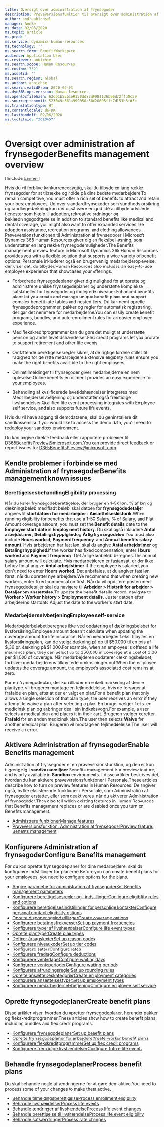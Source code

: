 ```yaml
---
title: Oversigt over administration af frynsegoder
description: Prøveversionsfunktion til oversigt over administration af frynsegoder i Dynamics 365 Human Resources. Tilbyd dine medarbejdere mulighed for ekstra frynsegoder via en brugervenlig onlineoplevelse.
author: andreabichsel
manager: AnnBe
ms.date: 02/03/2020
ms.topic: article
ms.prod: ''
ms.service: dynamics-human-resources
ms.technology: ''
ms.search.form: BenefitWorkspace
audience: Application User
ms.reviewer: anbichse
ms.search.scope: Human Resources
ms.custom: 7521
ms.assetid: ''
ms.search.region: Global
ms.author: anbichse
ms.search.validFrom: 2020-02-03
ms.dyn365.ops.version: Human Resources
ms.openlocfilehash: 63db1b55bae9150dd87d9981136b96d72ffd0c59
ms.sourcegitcommit: 523049c363a999050c58d20695f1c7d151b3fd3e
ms.translationtype: HT
ms.contentlocale: da-DK
ms.lasthandoff: 02/06/2020
ms.locfileid: "3029457"
---
```

# <a name="benefits-management-overview"></a><span data-ttu-id="43f5e-104">Oversigt over administration af frynsegoder</span><span class="sxs-lookup"><span data-stu-id="43f5e-104">Benefits management overview</span></span>

[!include [banner](includes/preview-feature.md)]

<span data-ttu-id="43f5e-105">Hvis du vil forblive konkurrencedygtig, skal du tilbyde en lang række frynsegoder for at tiltrække og holde på dine bedste medarbejdere.</span><span class="sxs-lookup"><span data-stu-id="43f5e-105">To remain competitive, you must offer a rich set of benefits to attract and retain your best employees.</span></span> <span data-ttu-id="43f5e-106">Ud over standardfrynsekoder som sundhedsforsikring og tandlægedækning kan det også være en god idé at tilbyde udvidede tjenester som hjælp til adoption, rekreative ordninger og beklædningsgodtgørelse.</span><span class="sxs-lookup"><span data-stu-id="43f5e-106">In addition to standard benefits like medical and dental coverage, you might also want to offer expanded services like adoption assistance, recreation programs, and clothing allowances.</span></span> <span data-ttu-id="43f5e-107">Prøveversionsfunktionen til Administration af frynsegoder i Microsoft Dynamics 365 Human Resources giver dig en fleksibel løsning, som understøtter en lang række frynsegodemuligheder.</span><span class="sxs-lookup"><span data-stu-id="43f5e-107">The Benefits management preview feature in Microsoft Dynamics 365 Human Resources provides you with a flexible solution that supports a wide variety of benefit options.</span></span> <span data-ttu-id="43f5e-108">Personale inkluderer også en brugervenlig medarbejderoplevelse, der viser det, du tilbyder.</span><span class="sxs-lookup"><span data-stu-id="43f5e-108">Human Resources also includes an easy-to-use employee experience that showcases your offerings.</span></span>

- <span data-ttu-id="43f5e-109">Forbedrede frynsegodeplaner giver dig mulighed for at oprette og administrere unikke frynsegodeplaner og understøtte komplekse satstabeller for frynsegoder og indlejrede niveauer.</span><span class="sxs-lookup"><span data-stu-id="43f5e-109">Enhanced benefits plans let you create and manage unique benefit plans and support complex benefit rate tables and nested tiers.</span></span> <span data-ttu-id="43f5e-110">Du kan nemt oprette frynsegodeprogrammer, pakker og regler for automatisk registrering, der gør det nemmere for medarbejderne.</span><span class="sxs-lookup"><span data-stu-id="43f5e-110">You can easily create benefit programs, bundles, and auto-enrollment rules for an easier employee experience.</span></span>

- <span data-ttu-id="43f5e-111">Med flekskreditprogrammer kan du gøre det muligt at understøtte pension og andre levetidshændelser.</span><span class="sxs-lookup"><span data-stu-id="43f5e-111">Flex credit programs let you prorate to support retirement and other life events.</span></span>

- <span data-ttu-id="43f5e-112">Omfattende berettigelsesregler sikrer, at de rigtige fordele stilles til rådighed for de rette medarbejdere.</span><span class="sxs-lookup"><span data-stu-id="43f5e-112">Extensive eligibility rules ensure you make the right benefits available to the right employees.</span></span>

- <span data-ttu-id="43f5e-113">Onlinetilmeldinger til frynsegoder giver medarbejderne en nem oplevelse.</span><span class="sxs-lookup"><span data-stu-id="43f5e-113">Online benefits enrollment provides an easy experience for your employees.</span></span>

- <span data-ttu-id="43f5e-114">Behandling af kvalificerede levetidshændelser integreres med Medarbejderselvbetjening og understøtter også fremtidige livshændelser.</span><span class="sxs-lookup"><span data-stu-id="43f5e-114">Qualified life event processing integrates with Employee self service, and also supports future life events.</span></span>

<span data-ttu-id="43f5e-115">Hvis du vil have adgang til demodataene, skal du geninstallere dit sandkassemiljø.</span><span class="sxs-lookup"><span data-stu-id="43f5e-115">If you would like to access the demo data, you'll need to redeploy your sandbox environment.</span></span>

<span data-ttu-id="43f5e-116">Du kan angive direkte feedback eller rapportere problemer til: D365BenefitsPreview@microsoft.com.</span><span class="sxs-lookup"><span data-stu-id="43f5e-116">You can provide direct feedback or report issues to:  D365BenefitsPreview@microsoft.com.</span></span>

## <a name="benefits-management-known-issues"></a><span data-ttu-id="43f5e-117">Kendte problemer i forbindelse med Administration af frynsegoder</span><span class="sxs-lookup"><span data-stu-id="43f5e-117">Benefits management known issues</span></span>

### <a name="eligibility-processing"></a><span data-ttu-id="43f5e-118">Berettigelsesbehandling</span><span class="sxs-lookup"><span data-stu-id="43f5e-118">Eligibility processing</span></span>

<span data-ttu-id="43f5e-119">Når du kører frynsegodeberettigelse, der bruger en 1-5X løn, % af løn og dækningsbeløb med fladt beløb, skal datoen for **frynsegodedetaljer** angives til **startdatoen for medarbejder** i **Ansættelseshistorik**.</span><span class="sxs-lookup"><span data-stu-id="43f5e-119">When running eligibility for benefits that use a 1-5X Salary, % of Salary, and Flat Amount coverage amount, you must set the **Benefit details** date to the **Employee start date** in **Employment history**.</span></span> <span data-ttu-id="43f5e-120">Du skal også inkludere **Antal arbejdstimer**, **Betalingshyppighed**og **Årlig frynsegodeløn**.</span><span class="sxs-lookup"><span data-stu-id="43f5e-120">You must also include **Hours worked**, **Payment frequency**, and **Annual benefits salary amount**.</span></span> <span data-ttu-id="43f5e-121">Hvis arbejderen har fast løn, skal du angive **Antal arbejdstimer** og **Betalingshyppighed**.</span><span class="sxs-lookup"><span data-stu-id="43f5e-121">If the worker has fixed compensation, enter **Hours worked** and **Payment frequency**.</span></span> <span data-ttu-id="43f5e-122">Det årlige lønbeløb beregnes.</span><span class="sxs-lookup"><span data-stu-id="43f5e-122">The annual salary amount will calculate.</span></span> <span data-ttu-id="43f5e-123">Hvis medarbejderen er fastansat, er der ikke behov for at angive **Antal arbejdstimer**.</span><span class="sxs-lookup"><span data-stu-id="43f5e-123">If the employee is salaried, you don't need to enter **Hours worked**.</span></span> <span data-ttu-id="43f5e-124">Det anbefales, at du angiver fast løn først, når du opretter nye arbejdere.</span><span class="sxs-lookup"><span data-stu-id="43f5e-124">We recommend that when creating new workers, enter fixed compensation first.</span></span> <span data-ttu-id="43f5e-125">Når du vil opdatere posten med frynsegodedetaljer skal du navigere til **Arbejder > Historik for arbejder > Detaljer om ansættelse**.</span><span class="sxs-lookup"><span data-stu-id="43f5e-125">To update the benefit details record, navigate to **Worker > Worker history > Employment details**.</span></span> <span data-ttu-id="43f5e-126">Juster datoen efter arbejderens startdato.</span><span class="sxs-lookup"><span data-stu-id="43f5e-126">Adjust the date to the worker's start date.</span></span>

### <a name="employee-self-service"></a><span data-ttu-id="43f5e-127">Medarbejderselvbetjening</span><span class="sxs-lookup"><span data-stu-id="43f5e-127">Employee self-service</span></span>

<span data-ttu-id="43f5e-128">Medarbejderbeløbet beregnes ikke ved opdatering af dækningsbeløbet for livsforsikring.</span><span class="sxs-lookup"><span data-stu-id="43f5e-128">Employee amount doesn't calculate when updating the coverage amount for life insurance.</span></span> <span data-ttu-id="43f5e-129">Når en medarbejder f.eks. tilbydes en livsforsikringsplan, kan de vælge dækning på op til $50.000 til en pris af $,36 pr. dækning på $1.000.</span><span class="sxs-lookup"><span data-stu-id="43f5e-129">For example, when an employee is offered a life insurance plan, they can select up to $50,000 in coverage at a cost of $.36 per $1,000 of coverage.</span></span>  <span data-ttu-id="43f5e-130">Når medarbejderen opdaterer dækningsbeløbet, forbliver medarbejderens tilknyttede omkostninger nul.</span><span class="sxs-lookup"><span data-stu-id="43f5e-130">When the employee updates the coverage amount, the employee’s associated cost remains at zero.</span></span>

<span data-ttu-id="43f5e-131">For en frynsegodeplan, der kun tillader en enkelt markering af denne plantype, vil brugeren modtage en fejlmeddelelse, hvis de forsøger at frafalde en plan, efter at der er valgt en plan.</span><span class="sxs-lookup"><span data-stu-id="43f5e-131">For a benefit plan that only allows a single selection of that plan type, the user receives an error if they attempt to waive a plan after selecting a plan.</span></span> <span data-ttu-id="43f5e-132">En bruger vælger f.eks. en medicinsk plan og anbringer den i sin indkøbsvogn.</span><span class="sxs-lookup"><span data-stu-id="43f5e-132">For example, a user selects a medical plan and places it in their cart.</span></span> <span data-ttu-id="43f5e-133">Brugeren vælger derefter **Frafald** for en anden medicinsk plan.</span><span class="sxs-lookup"><span data-stu-id="43f5e-133">The user then selects **Waive** for another medical plan.</span></span> <span data-ttu-id="43f5e-134">Brugeren vil modtage en fejlmeddelelse.</span><span class="sxs-lookup"><span data-stu-id="43f5e-134">The user will receive an error.</span></span>

## <a name="enable-benefits-management"></a><span data-ttu-id="43f5e-135">Aktivere Administration af frynsegoder</span><span class="sxs-lookup"><span data-stu-id="43f5e-135">Enable Benefits management</span></span>

<span data-ttu-id="43f5e-136">Administration af frynsegoder er en prøveversionsfunktion, og den er kun tilgængelig i **sandkassemiljøer**.</span><span class="sxs-lookup"><span data-stu-id="43f5e-136">Benefits management is a preview feature, and is only available in **Sandbox** environments.</span></span> <span data-ttu-id="43f5e-137">I disse artikler beskrives det, hvordan du kan aktivere prøveversionsfunktioner i Personale.</span><span class="sxs-lookup"><span data-stu-id="43f5e-137">These articles describe how to turn on preview features in Human Resources.</span></span> <span data-ttu-id="43f5e-138">De angiver også, hvilke eksisterende funktioner i Personale, som Administration af frynsegoder erstatter, eller som deaktiveres, når du aktiverer Administration af frynsegoder.</span><span class="sxs-lookup"><span data-stu-id="43f5e-138">They also tell which existing features in Human Resources that Benefits management replaces or are disabled once you turn on Benefits management.</span></span>

- [<span data-ttu-id="43f5e-139">Administrere funktioner</span><span class="sxs-lookup"><span data-stu-id="43f5e-139">Manage features</span></span>](hr-admin-manage-features.md)
- [<span data-ttu-id="43f5e-140">Prøveversionsfunktion: Administration af frynsegoder</span><span class="sxs-lookup"><span data-stu-id="43f5e-140">Preview feature: Benefits management</span></span>](hr-admin-manage-features.md?preview-feature-benefits-management)

## <a name="configure-benefits-management"></a><span data-ttu-id="43f5e-141">Konfigurere Administration af frynsegoder</span><span class="sxs-lookup"><span data-stu-id="43f5e-141">Configure Benefits management</span></span>

<span data-ttu-id="43f5e-142">Før du kan oprette frynsegodeplaner for dine medarbejdere, skal du konfigurere indstillinger for planerne.</span><span class="sxs-lookup"><span data-stu-id="43f5e-142">Before you can create benefit plans for your employees, you need to configure options for the plans.</span></span>

- [<span data-ttu-id="43f5e-143">Angive parametre for administration af frynsegoder</span><span class="sxs-lookup"><span data-stu-id="43f5e-143">Set Benefits management parameters</span></span>](hr-benefits-setup-parameters.md)
- [<span data-ttu-id="43f5e-144">Konfigurere berettigelsesregler og -indstillinger</span><span class="sxs-lookup"><span data-stu-id="43f5e-144">Configure eligibility rules and options</span></span>](hr-benefits-setup-eligibility-rules.md)
- [<span data-ttu-id="43f5e-145">Konfigurere berettigelsesindstillinger for personlige kontakter</span><span class="sxs-lookup"><span data-stu-id="43f5e-145">Configure personal contact eligibility options</span></span>](hr-benefits-setup-contact-eligibility-options.md)
- [<span data-ttu-id="43f5e-146">Oprette disponeringsindstillinger</span><span class="sxs-lookup"><span data-stu-id="43f5e-146">Create coverage options</span></span>](hr-benefits-setup-coverage-options.md)
- [<span data-ttu-id="43f5e-147">Konfigurere betalingsfrekvenser</span><span class="sxs-lookup"><span data-stu-id="43f5e-147">Set up payment frequencies</span></span>](hr-benefits-setup-payment-frequencies.md)
- [<span data-ttu-id="43f5e-148">Konfigurere typer af livshændelser</span><span class="sxs-lookup"><span data-stu-id="43f5e-148">Configure life event types</span></span>](hr-benefits-setup-life-event-types.md)
- [<span data-ttu-id="43f5e-149">Oprette plantyper</span><span class="sxs-lookup"><span data-stu-id="43f5e-149">Create plan types</span></span>](hr-benefits-setup-plan-types.md)
- [<span data-ttu-id="43f5e-150">Definer årsagskoder</span><span class="sxs-lookup"><span data-stu-id="43f5e-150">Set up reason codes</span></span>](hr-benefits-setup-reason-codes.md)
- [<span data-ttu-id="43f5e-151">Konfigurere niveaukoder</span><span class="sxs-lookup"><span data-stu-id="43f5e-151">Set up tier codes</span></span>](hr-benefits-setup-tier-codes.md)
- [<span data-ttu-id="43f5e-152">Konfigurere satser</span><span class="sxs-lookup"><span data-stu-id="43f5e-152">Configure rates</span></span>](hr-benefits-setup-rates.md)
- [<span data-ttu-id="43f5e-153">Konfigurere fradrag</span><span class="sxs-lookup"><span data-stu-id="43f5e-153">Configure deductions</span></span>](hr-benefits-setup-deductions.md)
- [<span data-ttu-id="43f5e-154">Konfigurere ventedage</span><span class="sxs-lookup"><span data-stu-id="43f5e-154">Configure waiting days</span></span>](hr-benefits-setup-waiting-days.md)
- [<span data-ttu-id="43f5e-155">Konfigurere venteperioder</span><span class="sxs-lookup"><span data-stu-id="43f5e-155">Configure waiting periods</span></span>](hr-benefits-setup-waiting-periods.md)
- [<span data-ttu-id="43f5e-156">Konfigurere afrundingsregler</span><span class="sxs-lookup"><span data-stu-id="43f5e-156">Set up rounding rules</span></span>](hr-benefits-setup-rounding-rules.md)
- [<span data-ttu-id="43f5e-157">Oprette ansættelseskategorier</span><span class="sxs-lookup"><span data-stu-id="43f5e-157">Create employment categories</span></span>](hr-benefits-setup-employment-categories.md)
- [<span data-ttu-id="43f5e-158">Konfigurere ansættelsestyper</span><span class="sxs-lookup"><span data-stu-id="43f5e-158">Set up employment types</span></span>](hr-benefits-setup-employment-types.md)
- [<span data-ttu-id="43f5e-159">Konfigurere medarbejderselvbetjening</span><span class="sxs-lookup"><span data-stu-id="43f5e-159">Configure employee self service</span></span>](hr-benefits-setup-employee-self-service.md)

## <a name="create-benefit-plans"></a><span data-ttu-id="43f5e-160">Oprette frynsegodeplaner</span><span class="sxs-lookup"><span data-stu-id="43f5e-160">Create benefit plans</span></span>

<span data-ttu-id="43f5e-161">Disse artikler viser, hvordan du opretter frynsegodeplaner, herunder pakker og flekskreditprogrammer.</span><span class="sxs-lookup"><span data-stu-id="43f5e-161">These articles show how to create benefit plans, including bundles and flex credit programs.</span></span>

- [<span data-ttu-id="43f5e-162">Konfigurere frynsegodeplaner</span><span class="sxs-lookup"><span data-stu-id="43f5e-162">Set up benefit plans</span></span>](hr-benefits-plans-setup.md)
- [<span data-ttu-id="43f5e-163">Oprette frynsegodeplaner for arbejdere</span><span class="sxs-lookup"><span data-stu-id="43f5e-163">Create worker benefit plans</span></span>](hr-benefits-plans-worker.md)
- [<span data-ttu-id="43f5e-164">Konfigurere flekskreditprogrammer</span><span class="sxs-lookup"><span data-stu-id="43f5e-164">Set up flex credit programs</span></span>](hr-benefits-plans-flex-credit-programs.md)
- [<span data-ttu-id="43f5e-165">Konfigurere fremtidige livshændelser</span><span class="sxs-lookup"><span data-stu-id="43f5e-165">Configure future life events</span></span>](hr-benefits-plans-future-life-events.md)

## <a name="process-benefit-plans"></a><span data-ttu-id="43f5e-166">Behandle frynsegodeplaner</span><span class="sxs-lookup"><span data-stu-id="43f5e-166">Process benefit plans</span></span>

<span data-ttu-id="43f5e-167">Du skal behandle nogle af ændringerne for at gøre dem aktive.</span><span class="sxs-lookup"><span data-stu-id="43f5e-167">You need to process some of your changes to make them active.</span></span>

- [<span data-ttu-id="43f5e-168">Behandle tilmeldingsberettigelse</span><span class="sxs-lookup"><span data-stu-id="43f5e-168">Process enrollment eligibility</span></span>](hr-benefits-process-enrollment-eligibility.md)
- [<span data-ttu-id="43f5e-169">Behandle livshændelser</span><span class="sxs-lookup"><span data-stu-id="43f5e-169">Process life events</span></span>](hr-benefits-process-life-events.md)
- [<span data-ttu-id="43f5e-170">Behandle ændringer af livshændelse</span><span class="sxs-lookup"><span data-stu-id="43f5e-170">Process life event changes</span></span>](hr-benefits-process-life-event-changes.md)
- [<span data-ttu-id="43f5e-171">Behandle berettigelse til livshændelse</span><span class="sxs-lookup"><span data-stu-id="43f5e-171">Process life event eligibility</span></span>](hr-benefits-process-life-event-eligibility.md)
- [<span data-ttu-id="43f5e-172">Behandle satsændringer</span><span class="sxs-lookup"><span data-stu-id="43f5e-172">Process rate changes</span></span>](hr-benefits-process-rate-changes.md)

